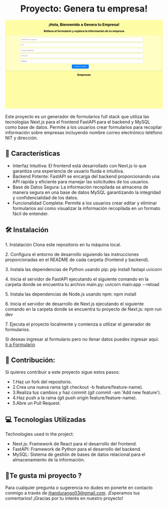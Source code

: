 <h1 align="center" id="title">Proyecto: Genera tu empresa!</h1>

<img loading="lazy" src="/app/formulario.png">


<p id="description">Este proyecto es un generador de formularios full stack que utiliza las tecnologías Next.js para el frontend FastAPI para el backend y MySQL como base de datos. Permite a los usuarios crear formularios para recopilar información sobre empresas incluyendo nombre correo electrónico teléfono NIT y dirección.</p>


  
  
<h2>📱 Características</h2>

*   Interfaz Intuitiva: El frontend está desarrollado con Next.js lo que garantiza una experiencia de usuario fluida e intuitiva.
*   Backend Potente: FastAPI se encarga del backend proporcionando una API rápida y eficiente para manejar las solicitudes de los usuarios.
*   Base de Datos Segura: La información recopilada se almacena de manera segura en una base de datos MySQL garantizando la integridad y confidencialidad de los datos.
*   Funcionalidad Completa: Permite a los usuarios crear editar y eliminar formularios así como visualizar la información recopilada en un formato fácil de entender.

<h2>🛠️ Instalación</h2>

<p>1. Instalación Clona este repositorio en tu máquina local.</p>

<p>2. Configura el entorno de desarrollo siguiendo las instrucciones proporcionadas en el README de cada carpeta (frontend y backend).</p>

<p>3. Instala las dependencias de Python usando pip: pip install fastapi uvicorn</p>

<p>4. Inicia el servidor de FastAPI ejecutando el siguiente comando en la carpeta donde se encuentra tu archivo main.py: uvicorn main:app --reload</p>

<p>5. Instala las dependencias de Node.js usando npm: npm install</p>

<p>6. Inicia el servidor de desarrollo de Next.js ejecutando el siguiente comando en la carpeta donde se encuentra tu proyecto de Next.js: npm run dev</p>

<p>7. Ejecuta el proyecto localmente y comienza a utilizar el generador de formularios.</p>

<p> Si deseas ingresar al formulario pero no llenar datos puedes ingresar aqui: <a href="https://api-fullstack-koop.vercel.app">Ir a Formulario</a></p>

<h2>🍰 Contribución:</h2>

Si quieres contribuir a este proyecto sigue estos pasos: 
* 1.Haz un fork del repositorio.
* 2.Crea una nueva rama (git checkout -b feature/feature-name).
* 3.Realiza tus cambios y haz commit (git commit -am 'Add new feature').
* 4.Haz push a la rama (git push origin feature/feature-name).
* 5.Abre un Pull Request.

  
  
<h2>💻 Tecnologías Utilizadas</h2>

Technologies used in the project:

*   Next.js: Framework de React para el desarrollo del frontend.
*   FastAPI: Framework de Python para el desarrollo del backend.
*   MySQL: Sistema de gestión de bases de datos relacional para el almacenamiento de la información.

<h2>💖Te gusta mi proyecto ?</h2>

Para cualquier pregunta o sugerencia no dudes en ponerte en contacto conmigo a través de jhandurango03@gmail.com. ¡Esperamos tus comentarios! ¡Gracias por tu interés en nuestro proyecto!
